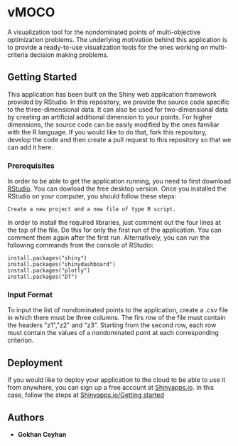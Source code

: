 # vMOCO
A visualization tool for the nondominated points of multi-objective optimization problems. The underlying motivation behind this application is to provide a ready-to-use visualization tools
for the ones working on multi-criteria decision making problems.

## Getting Started
This application has been built on the Shiny web application framework provided by RStudio. In this repository, we provide the source code
specific to the three-dimensional data. It can also be used for two-dimensional data by creating an artificial additional dimension to your points.
For higher dimensions, the source code can be easily modified by the ones familiar with the R language. If you would like to do that, fork this repository, develop the code and then create a pull request to this repository so that we can add it here.

### Prerequisites

In order to be able to get the application running, you need to first download [RStudio](https://www.rstudio.com/products/rstudio/download/). 
You can dowload the free desktop version. Once you installed the RStudio on your computer, you should follow these steps:

```
Create a new project and a new file of type R script.
```

In order to install the required libraries, just comment out the four lines at the top of the file. 
Do this for only the first run of the application. You can comment them again after the first run.
Alternatively, you can run the following commands from the console of RStudio:

```
install.packages("shiny")
install.packages("shinydashboard")
install.packages("plotly")
install.packages("DT")
```

### Input Format
To input the list of nondominated points to the application, create a .csv file in which there must be three columns. The firs row of the file must contain the headers "z1","z2" and "z3". Starting from the second row, each row must contain the values of a nondominated point at each corresponding criterion.

## Deployment

If you would like to deploy your application to the cloud to be able to use it from anywhere, you can sign up a free account
at [Shinyapps.io](https://shiny.rstudio.com/deploy/). In this case, follow the steps at [Shinyapps.io/Getting started](https://shiny.rstudio.com/articles/shinyapps.html)


## Authors

* **Gokhan Ceyhan** 



